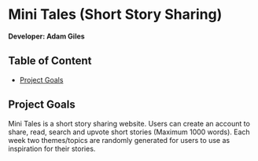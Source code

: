 # Mini Tales (Short Story Sharing)

**Developer: Adam Giles**

## Table of Content

- [Project Goals](#project-goals)

## Project Goals
Mini Tales is a short story sharing website. Users can create an account to share, read, search and upvote short stories (Maximum 1000 words). Each week two themes/topics are randomly generated for users to use as inspiration for their stories. 